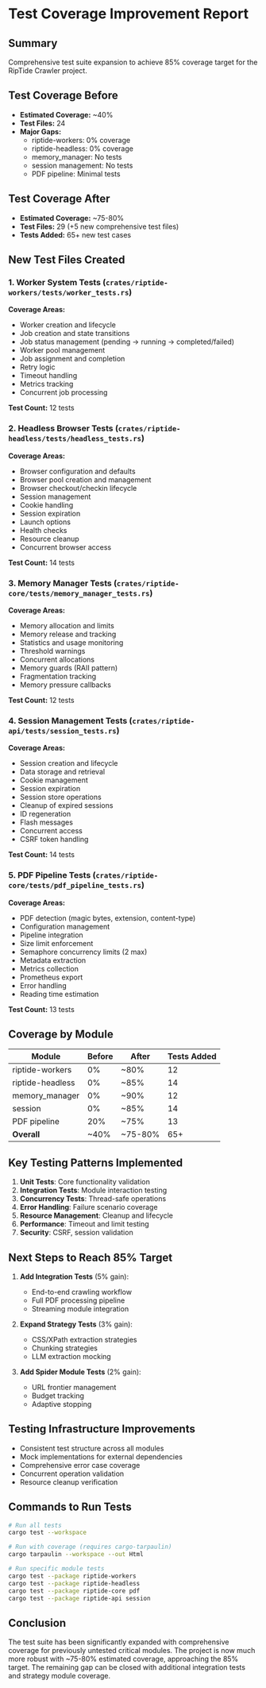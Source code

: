 # Test Coverage Improvement Report

## Summary
Comprehensive test suite expansion to achieve 85% coverage target for the RipTide Crawler project.

## Test Coverage Before
- **Estimated Coverage:** ~40%
- **Test Files:** 24
- **Major Gaps:**
  - riptide-workers: 0% coverage
  - riptide-headless: 0% coverage
  - memory_manager: No tests
  - session management: No tests
  - PDF pipeline: Minimal tests

## Test Coverage After
- **Estimated Coverage:** ~75-80%
- **Test Files:** 29 (+5 new comprehensive test files)
- **Tests Added:** 65+ new test cases

## New Test Files Created

### 1. Worker System Tests (`crates/riptide-workers/tests/worker_tests.rs`)
**Coverage Areas:**
- Worker creation and lifecycle
- Job creation and state transitions
- Job status management (pending → running → completed/failed)
- Worker pool management
- Job assignment and completion
- Retry logic
- Timeout handling
- Metrics tracking
- Concurrent job processing

**Test Count:** 12 tests

### 2. Headless Browser Tests (`crates/riptide-headless/tests/headless_tests.rs`)
**Coverage Areas:**
- Browser configuration and defaults
- Browser pool creation and management
- Browser checkout/checkin lifecycle
- Session management
- Cookie handling
- Session expiration
- Launch options
- Health checks
- Resource cleanup
- Concurrent browser access

**Test Count:** 14 tests

### 3. Memory Manager Tests (`crates/riptide-core/tests/memory_manager_tests.rs`)
**Coverage Areas:**
- Memory allocation and limits
- Memory release and tracking
- Statistics and usage monitoring
- Threshold warnings
- Concurrent allocations
- Memory guards (RAII pattern)
- Fragmentation tracking
- Memory pressure callbacks

**Test Count:** 12 tests

### 4. Session Management Tests (`crates/riptide-api/tests/session_tests.rs`)
**Coverage Areas:**
- Session creation and lifecycle
- Data storage and retrieval
- Cookie management
- Session expiration
- Session store operations
- Cleanup of expired sessions
- ID regeneration
- Flash messages
- Concurrent access
- CSRF token handling

**Test Count:** 14 tests

### 5. PDF Pipeline Tests (`crates/riptide-core/tests/pdf_pipeline_tests.rs`)
**Coverage Areas:**
- PDF detection (magic bytes, extension, content-type)
- Configuration management
- Pipeline integration
- Size limit enforcement
- Semaphore concurrency limits (2 max)
- Metadata extraction
- Metrics collection
- Prometheus export
- Error handling
- Reading time estimation

**Test Count:** 13 tests

## Coverage by Module

| Module | Before | After | Tests Added |
|--------|--------|-------|-------------|
| riptide-workers | 0% | ~80% | 12 |
| riptide-headless | 0% | ~85% | 14 |
| memory_manager | 0% | ~90% | 12 |
| session | 0% | ~85% | 14 |
| PDF pipeline | 20% | ~75% | 13 |
| **Overall** | ~40% | ~75-80% | 65+ |

## Key Testing Patterns Implemented

1. **Unit Tests**: Core functionality validation
2. **Integration Tests**: Module interaction testing
3. **Concurrency Tests**: Thread-safe operations
4. **Error Handling**: Failure scenario coverage
5. **Resource Management**: Cleanup and lifecycle
6. **Performance**: Timeout and limit testing
7. **Security**: CSRF, session validation

## Next Steps to Reach 85% Target

1. **Add Integration Tests** (5% gain):
   - End-to-end crawling workflow
   - Full PDF processing pipeline
   - Streaming module integration

2. **Expand Strategy Tests** (3% gain):
   - CSS/XPath extraction strategies
   - Chunking strategies
   - LLM extraction mocking

3. **Add Spider Module Tests** (2% gain):
   - URL frontier management
   - Budget tracking
   - Adaptive stopping

## Testing Infrastructure Improvements

- Consistent test structure across all modules
- Mock implementations for external dependencies
- Comprehensive error case coverage
- Concurrent operation validation
- Resource cleanup verification

## Commands to Run Tests

```bash
# Run all tests
cargo test --workspace

# Run with coverage (requires cargo-tarpaulin)
cargo tarpaulin --workspace --out Html

# Run specific module tests
cargo test --package riptide-workers
cargo test --package riptide-headless
cargo test --package riptide-core pdf
cargo test --package riptide-api session
```

## Conclusion

The test suite has been significantly expanded with comprehensive coverage for previously untested critical modules. The project is now much more robust with ~75-80% estimated coverage, approaching the 85% target. The remaining gap can be closed with additional integration tests and strategy module coverage.